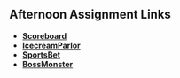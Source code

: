 ## Afternoon Assignment Links

* **[Scoreboard](https://github.com/Previterror/scoreboard)**
* **[IcecreamParlor](https://github.com/Previterror/icecreamparlor)**
* **[SportsBet](https://github.com/Previterror/sportsbet)**
* **[BossMonster](https://github.com/Previterror/bossmonster)**
